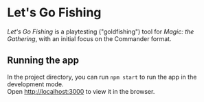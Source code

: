 # Let's Go Fishing

<em>Let's Go Fishing</em> is a playtesting ("goldfishing") tool for <em>Magic: the Gathering</em>, with an initial focus on the Commander format.

## Running the app

In the project directory, you can run `npm start` to run the app in the development mode.\
Open [http://localhost:3000](http://localhost:3000) to view it in the browser.
